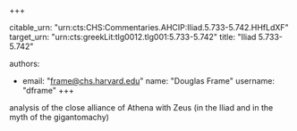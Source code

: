 +++


citable_urn: "urn:cts:CHS:Commentaries.AHCIP:Iliad.5.733-5.742.HHfLdXF"
target_urn: "urn:cts:greekLit:tlg0012.tlg001:5.733-5.742"
title: "Iliad 5.733-5.742"

authors:
- email: "frame@chs.harvard.edu"
  name: "Douglas Frame"
  username: "dframe"
+++

<p>analysis of the close alliance of Athena with Zeus (in the Iliad and in the myth of the gigantomachy)</p>